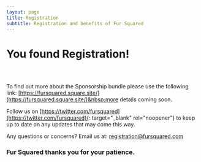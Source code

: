 ```yaml
---
layout: page
title: Registration
subtitle: Registration and benefits of Fur Squared
---
```


# You found Registration\!

### &nbsp;

To find out more about the Sponsorship bundle please use the following link:&nbsp;[https://fursquared.square.site/](https://fursquared.square.site/)&nbsp;more details coming soon.

Follow us on [https://twitter.com/fursquared](https://twitter.com/fursquared){: target="_blank" rel="noopener"} to keep up to date on any updates that may come this way.

Any questions or concerns? Email us at:&nbsp;[registration@fursquared.com](mailto:registration@fursquared.com)

### Fur Squared thanks you for your patience.&nbsp;

